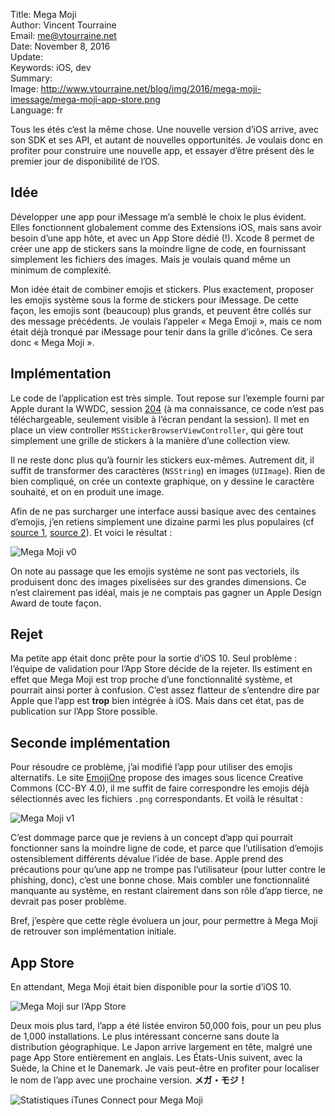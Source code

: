 Title:     Mega Moji  
Author:    Vincent Tourraine  
Email:     me@vtourraine.net  
Date:      November 8, 2016  
Update:    
Keywords:  iOS, dev  
Summary:   
Image:     http://www.vtourraine.net/blog/img/2016/mega-moji-imessage/mega-moji-app-store.png  
Language:  fr  


Tous les étés c’est la même chose. Une nouvelle version d’iOS arrive, avec son SDK et ses API, et autant de nouvelles opportunités. Je voulais donc en profiter pour construire une nouvelle app, et essayer d’être présent dès le premier jour de disponibilité de l’OS.


## Idée

Développer une app pour iMessage m’a semblé le choix le plus évident. Elles fonctionnent globalement comme des Extensions iOS, mais sans avoir besoin d’une app hôte, et avec un App Store dédié (!). Xcode 8 permet de créer une app de stickers sans la moindre ligne de code, en fournissant simplement les fichiers des images. Mais je voulais quand même un minimum de complexité.

Mon idée était de combiner emojis et stickers. Plus exactement, proposer les emojis système sous la forme de stickers pour iMessage. De cette façon, les emojis sont (beaucoup) plus grands, et peuvent être collés sur des message précédents. Je voulais l’appeler « Mega Emoji », mais ce nom était déjà tronqué par iMessage pour tenir dans la grille d’icônes. Ce sera donc « Mega Moji ».


## Implémentation

Le code de l’application est très simple. Tout repose sur l’exemple fourni par Apple durant la WWDC, session [204](https://developer.apple.com/videos/play/wwdc2016/204/) (à ma connaissance, ce code n’est pas téléchargeable, seulement visible à l’écran pendant la session). Il met en place un view controller `MSStickerBrowserViewController`, qui gère tout simplement une grille de stickers à la manière d’une collection view.

Il ne reste donc plus qu’à fournir les stickers eux-mêmes. Autrement dit, il suffit de transformer des caractères (`NSString`) en images (`UIImage`). Rien de bien compliqué, on crée un contexte graphique, on y dessine le caractère souhaité, et on en produit une image.

Afin de ne pas surcharger une interface aussi basique avec des centaines d’emojis, j’en retiens simplement une dizaine parmi les plus populaires (cf [source 1](http://fivethirtyeight.com/datalab/the-100-most-used-emojis/), [source 2](https://twitter.com/twitterdata/status/673905956909133824)). Et voici le résultat :

![Mega Moji v0](http://www.vtourraine.net/blog/img/2016/mega-moji-imessage/screen-v0.png)

On note au passage que les emojis système ne sont pas vectoriels, ils produisent donc des images pixelisées sur des grandes dimensions. Ce n’est clairement pas idéal, mais je ne comptais pas gagner un Apple Design Award de toute façon.


## Rejet

Ma petite app était donc prête pour la sortie d’iOS 10. Seul problème : l’équipe de validation pour l’App Store décide de la rejeter. Ils estiment en effet que Mega Moji est trop proche d’une fonctionnalité système, et pourrait ainsi porter à confusion. C’est assez flatteur de s’entendre dire par Apple que l’app est **trop** bien intégrée à iOS. Mais dans cet état, pas de publication sur l’App Store possible.


## Seconde implémentation

Pour résoudre ce problème, j’ai modifié l’app pour utiliser des emojis alternatifs. Le site [EmojiOne](http://emojione.com) propose des images sous licence Creative Commons (CC-BY 4.0), il me suffit de faire correspondre les emojis déjà sélectionnés avec les fichiers `.png` correspondants. Et voilà le résultat :

![Mega Moji v1](http://www.vtourraine.net/blog/img/2016/mega-moji-imessage/screen-v1.png)

C’est dommage parce que je reviens à un concept d’app qui pourrait fonctionner sans la moindre ligne de code, et parce que l’utilisation d’emojis ostensiblement différents dévalue l’idée de base. Apple prend des précautions pour qu’une app ne trompe pas l’utilisateur (pour lutter contre le phishing, donc), c’est une bonne chose. Mais combler une fonctionnalité manquante au système, en restant clairement dans son rôle d’app tierce, ne devrait pas poser problème.

Bref, j’espère que cette règle évoluera un jour, pour permettre à Mega Moji de retrouver son implémentation initiale.


## App Store

En attendant, Mega Moji était bien disponible pour la sortie d’iOS 10.

![Mega Moji sur l’App Store](http://www.vtourraine.net/blog/img/2016/mega-moji-imessage/mega-moji-app-store.png)

Deux mois plus tard, l’app a été listée environ 50,000 fois, pour un peu plus de 1,000 installations. Le plus intéressant concerne sans doute la distribution géographique. Le Japon arrive largement en tête, malgré une page App Store entièrement en anglais. Les États-Unis suivent, avec la Suède, la Chine et le Danemark. Je vais peut-être en profiter pour localiser le nom de l’app avec une prochaine version. **メガ・モジ！**

![Statistiques iTunes Connect pour Mega Moji](http://www.vtourraine.net/blog/img/2016/mega-moji-imessage/mega-moji-stats.png)
